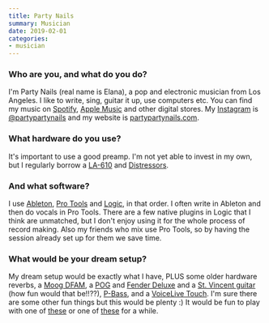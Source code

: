 ```yaml
---
title: Party Nails
summary: Musician
date: 2019-02-01
categories:
- musician
---
```


### Who are you, and what do you do?

I'm Party Nails (real name is Elana), a pop and electronic musician from Los Angeles. I like to write, sing, guitar it up, use computers etc. You can find my music on [Spotify][], [Apple Music][apple-music] and other digital stores. My [Instagram][] is [@partypartynails](https://www.instagram.com/partypartynails/ "The Party Nails Instagram account.") and my website is [partypartynails.com](https://www.partypartynails.com/ "The official Party Nails website.").

### What hardware do you use?

It's important to use a good preamp. I'm not yet able to invest in my own, but I regularly borrow a [LA-610][la-610-mkii] and [Distressors][distressor]. 

### And what software?

I use [Ableton][live], [Pro Tools][pro-tools] and [Logic][], in that order. I often write in Ableton and then do vocals in Pro Tools. There are a few native plugins in Logic that I think are unmatched, but I don't enjoy using it for the whole process of record making. Also my friends who mix use Pro Tools, so by having the session already set up for them we save time.

### What would be your dream setup?

My dream setup would be exactly what I have, PLUS some older hardware reverbs, a [Moog DFAM][dfam], a [POG][] and [Fender Deluxe][deluxe] and a [St. Vincent guitar][st-vincent] (how fun would that be!!??), [P-Bass][precision-bass], and a [VoiceLive Touch][voicelive-touch-2]. I'm sure there are some other fun things but this would be plenty :) It would be fun to play with one of [these][monomachine-sfx-60] or one of [these][machinedrum-sps-1] for a while.

[apple-music]: https://www.apple.com/apple-music/ "A music streaming service."
[deluxe]: https://en.wikipedia.org/wiki/Fender_Deluxe_Amp "A guitar amp."
[dfam]: https://www.moogmusic.com/products/dfam-drummer-another-mother "A drum synth."
[distressor]: https://www.empiricallabs.com/distressor.html "A studio compressor."
[instagram]: https://www.instagram.com/ "A photo sharing service."
[la-610-mkii]: https://www.uaudio.com/hardware/la-610-mkii.html "A studio compressor."
[live]: https://www.ableton.com/en/live/ "Musical creation software."
[logic]: https://www.saleae.com/ "A hardware debugger."
[machinedrum-sps-1]: https://www.vintagesynth.com/misc/machinedrum.php "A drum machine."
[monomachine-sfx-60]: https://en.wikipedia.org/wiki/Elektron_Monomachine "A synth."
[pog]: https://www.ehx.com/products/pog/ "A polyphonic octave generator."
[precision-bass]: http://www.fender.com/products/search.php?section=basses&bodyShape=Precision+Bass® "A bass guitar."
[pro-tools]: https://www.avid.com/en/pro-tools "Audio editing and processing software."
[spotify]: https://open.spotify.com/__noul__?pfhp=2c2ccb58-8a92-4713-a1c0-8b43b3090b49 "A music streaming service."
[st-vincent]: https://www.music-man.com/instruments/guitars/st-vincent "An electric guitar."
[voicelive-touch-2]: http://web.archive.org/web/20180114093926/http://www.tc-helicon.com:80/en/products/voicelive-touch-2 "An live voice effects audio device."
